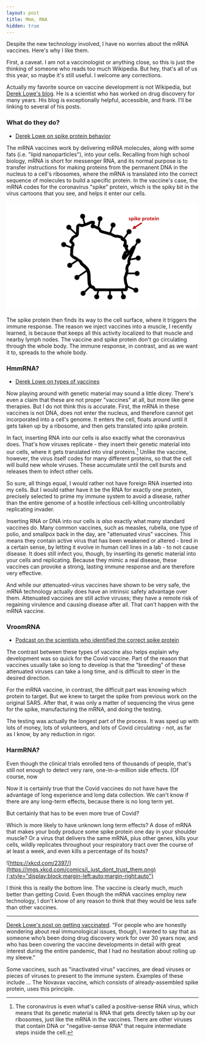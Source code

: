 ```yaml
---
layout: post
title: Mmm, RNA
hidden: true
---
```


Despite the new technology involved, I have no worries about the mRNA vaccines. Here's why I like them.

First, a caveat. I am not a vaccinologist or anything close, so this is just the thinking of someone who reads too much Wikipedia. But hey, that's all of us this year, so maybe it's still useful. I welcome any corrections.

Actually my favorite source on vaccine development is not Wikipedia, but [Derek Lowe's blog](https://blogs.sciencemag.org/pipeline/). He is a scientist who has worked on drug discovery for many years. His blog is exceptionally helpful, accessible, and frank. I'll be linking to several of his posts.

### What do they do?
- [Derek Lowe on spike protein behavior](https://blogs.sciencemag.org/pipeline/archives/2021/05/04/spike-protein-behavior)

The mRNA vaccines work by delivering mRNA molecules, along with some fats (i.e. "lipid nanoparticles"), into your cells. Recalling from high school biology, mRNA is short for messenger RNA, and its normal purpose is to transfer instructions for making proteins from the permanent DNA in the nucleus to a cell's ribosomes, where the mRNA is translated into the correct sequence of molecules to build a specific protein. In the vaccine's case, the mRNA codes for the coronavirus "spike" protein, which is the spiky bit in the virus cartoons that you see, and helps it enter our cells.

![Covid WI spike protein.](../assets/spike-protein.png)

The spike protein then finds its way to the cell surface, where it triggers the immune response. The reason we inject vaccines into a muscle, I recently learned, is because that keeps all this activity localized to that muscle and nearby lymph nodes. The vaccine and spike protein don't go circulating through the whole body. The immune response, in contrast, and as we want it to, spreads to the whole body.

### HmmRNA?
- [Derek Lowe on types of vaccines](https://blogs.sciencemag.org/pipeline/archives/2020/04/15/coronavirus-vaccine-prospects)

Now playing around with genetic material may sound a little dicey. There's even a claim that these are not proper "vaccines" at all, but more like gene therapies. But I do not think this is accurate. First, the mRNA in these vaccines is not DNA, does not enter the nucleus, and therefore cannot get incorporated into a cell's genome. It enters the cell, floats around until it gets taken up by a ribosome, and then gets translated into spike protein.

In fact, inserting RNA into our cells is also exactly what the coronavirus does. That's how viruses replicate - they insert their genetic material into our cells, where it gets translated into viral proteins.[^RNA virus] Unlike the vaccine, however, the virus itself codes for many different proteins, so that the cell will build new whole viruses. These accumulate until the cell bursts and releases them to infect other cells. 

So sure, all things equal, I would rather not have foreign RNA inserted into my cells. But I would rather have it be the RNA for exactly one protein, precisely selected to prime my immune system to avoid a disease, rather than the entire genome of a hostile infectious cell-killing uncontrollably replicating invader.

Inserting RNA or DNA into our cells is *also* exactly what many standard vaccines do. Many common vaccines, such as measles, rubella, one type of polio, and smallpox back in the day, are "attenuated virus" vaccines. This means they contain active virus that has been weakened or altered - bred in a certain sense, by letting it evolve in human cell lines in a lab - to not cause disease. It does still infect you, though, by inserting its genetic material into your cells and replicating. Because they mimic a real disease, these vaccines can provoke a strong, lasting immune response and are therefore very effective.

And while our attenuated-virus vaccines have shown to be very safe, the mRNA technology actually does have an intrinsic safety advantage over them. Attenuated vaccines are still active viruses; they have a remote risk of regaining virulence and causing disease after all. That can't happen with the mRNA vaccine.

### VroomRNA
- [Podcast on the scientists who identified the correct spike protein](https://www.thisamericanlife.org/727/boulder-v-hill/act-two-12)

The contrast between these types of vaccine also helps explain why development was so quick for the Covid vaccine. Part of the reason that vaccines usually take so long to develop is that the "breeding" of these attenuated viruses can take a long time, and is difficult to steer in the desired direction. 

For the mRNA vaccine, in contrast, the difficult part was knowing which protein to target. But we knew to target the spike from previous work on the original SARS. After that, it was only a matter of sequencing the virus gene for the spike, manufacturing the mRNA, and doing the testing.

The testing was actually the longest part of the process. It was sped up with lots of money, lots of volunteers, and lots of Covid circulating - not, as far as I know, by any reduction in rigor.

### HarmRNA?

Even though the clinical trials enrolled tens of thousands of people, that's still not enough to detect very rare, one-in-a-million side effects. (Of course, now 


Now it is certainly true that the Covid vaccines do not have have the advantage of long experience and long data collection. We can't know if there are any long-term effects, because there is no long term yet. 

But certainly that has to be even more true of Covid?

Which is more likely to have unknown long term effects? A dose of mRNA that makes your body produce some spike protein one day in your shoulder muscle? Or a virus that delivers the same mRNA, plus other genes, kills your cells, wildly replicates throughout your respiratory tract over the course of at least a week, and even kills a percentage of its hosts?

![https://xkcd.com/2397/](https://imgs.xkcd.com/comics/i_just_dont_trust_them.png){:style="display:block;margin-left:auto;margin-right:auto"}

I think this is really the bottom line. The vaccine is clearly much, much better than getting Covid. Even though the mRNA vaccines employ new technology, I don't know of any reason to think that they would be less safe than other vaccines. 



---

[^RNA virus]:The coronavirus is even what's called a positive-sense RNA virus, which means that its genetic material is RNA that gets directly taken up by our ribosomes, just like the mRNA in the vaccines. There are other viruses that contain DNA or "negative-sense RNA" that require intermediate steps inside the cell.


[Derek Lowe's post on getting vaccinated](https://blogs.sciencemag.org/pipeline/archives/2021/04/07/getting-vaccinated). "For people who are honestly wondering about real immunological issues, though, I wanted to say that as someone who’s been doing drug discovery work for over 30 years now, and who has been covering the vaccine developments in detail with great interest during the entire pandemic, that I had no hesitation about rolling up my sleeve."



Some vaccines, such as "inactivated virus" vaccines, are dead viruses or pieces of viruses to present to the immune system. Examples of these include ...  The Novavax vaccine, which consists of already-assembled spike protein, uses this principle.
